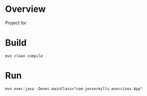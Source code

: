 # Overview

Project for 

# Build
```
mvn clean compile
```

# Run
```
mvn exec:java -Dexec.mainClass="com.jessermills.exercises.App"
```